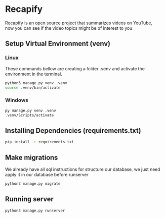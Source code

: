 # Recapify

Recapify is an open source project that summarizes videos on YouTube, now you can see if the video topics might be of interest to you

## Setup Virtual Environment (venv)

### Linux

These commands bellow are creating a folder .venv and activate the environment in the terminal.

```bash
python3 manage.py venv .venv
source .venv/bin/activate
```

### Windows

```bash
py manage.py venv .venv
.venv/Scripts/activate
```

## Installing Dependencies (requirements.txt)

```bash
pip install -r requirements.txt
```

## Make migrations

We already have all sql instructions for structure our database, we just need apply it in our database before runserver

```bash
python3 manage.py migrate
```

## Running server

```bash
python3 manage.py runserver
```
